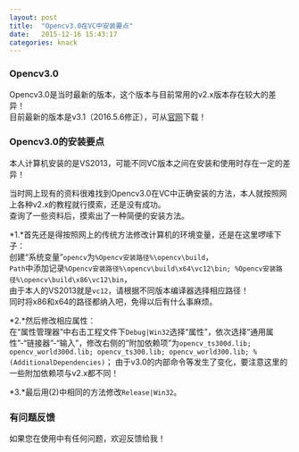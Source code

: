 ```yaml
---
layout: post
title:  "Opencv3.0在VC中安装要点"
date:   2015-12-16 15:43:17
categories: knack
---
```


### Opencv3.0

Opencv3.0是当时最新的版本，这个版本与目前常用的v2.x版本存在较大的差异！  
目前最新的版本是v3.1（2016.5.6修正），可从[官网](http://opencv.org/)下载！  


### Opencv3.0的安装要点

本人计算机安装的是VS2013，可能不同VC版本之间在安装和使用时存在一定的差异！  

当时网上现有的资料很难找到Opencv3.0在VC中正确安装的方法，本人就按照网上各种v2.x的教程就行摸索，还是没有成功。  
查询了一些资料后，摸索出了一种简便的安装方法。  

*1.*首先还是得按照网上的传统方法修改计算机的环境变量，还是在这里啰嗦下子：  
	创建“系统变量”`opencv`为`%Opencv安装路径%\opencv\build`，  
	`Path`中添加记录`%Opencv安装路径%\opencv\build\x64\vc12\bin; %Opencv安装路径%\opencv\build\x86\vc12\bin`，  
	由于本人的VS2013就是`vc12`，请根据不同版本编译器选择相应路径！  
	同时将x86和x64的路径都纳入吧，免得以后有什么事麻烦。

*2.*然后修改相应属性：  
	在“属性管理器”中右击工程文件下`Debug|Win32`选择“属性”，依次选择“通用属性”-“链接器”-“输入”，修改右侧的“附加依赖项”为`opencv_ts300d.lib; opencv_world300d.lib; opencv_ts300.lib; opencv_world300.lib; %(AdditionalDependencies)`；
	由于v3.0的内部命令等发生了变化，要注意这里的一些附加依赖项与v2.x都不同！

*3.*最后用(2)中相同的方法修改`Release|Win32`。



### 有问题反馈
如果您在使用中有任何问题，欢迎反馈给我！